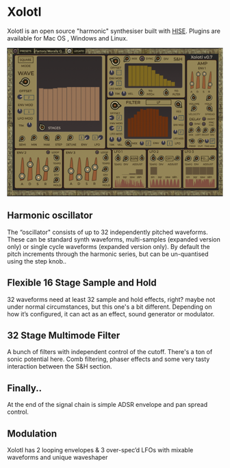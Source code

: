 # Xolotl

Xolotl is an open source "harmonic" synthesiser built with [HISE](https://github.com/christophhart/HISE).  Plugins are available for Mac OS , Windows and Linux.
  
![Xolot](https://raw.githubusercontent.com/publicsamples/Xolotl/main/Xolotl.png)

## Harmonic oscillator

The “oscillator" consists of up to 32 independently pitched waveforms. These can be standard synth waveforms, multi-samples (expanded version only) or single cycle waveforms  (expanded version only). By default the pitch increments through the harmonic series, but can be un-quantised using the step knob..

## Flexible 16 Stage Sample and Hold

32 waveforms need at least 32 sample and hold effects, right? maybe not under normal circumstances, but this one's a bit different. Depending on how it’s configured, it can act as an effect, sound generator or modulator. 

## 32 Stage Multimode Filter

A bunch of filters with independent control of the cutoff. There's a ton of sonic potential here. Comb filtering, phaser effects and some very tasty interaction between the S&H section.

## Finally..

At the end of the signal chain is simple ADSR envelope and pan spread control.

## Modulation

Xolotl has 2 looping envelopes & 3 over-spec’d LFOs with mixable waveforms and unique waveshaper 

